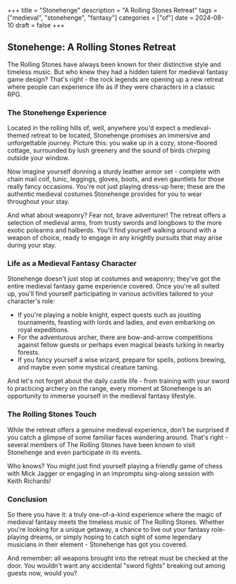 +++
title = "Stonehenge"
description = "A Rolling Stones Retreat"
tags = ["medieval", "stonehenge", "fantasy"]
categories = ["of"]
date = 2024-08-10
draft = false
+++

## Stonehenge: A Rolling Stones Retreat

The Rolling Stones have always been known for their distinctive style and timeless music. But who knew they had a hidden talent for medieval fantasy game design? That's right - the rock legends are opening up a new retreat where people can experience life as if they were characters in a classic RPG.

### The Stonehenge Experience

Located in the rolling hills of, well, anywhere you'd expect a medieval-themed retreat to be located, Stonehenge promises an immersive and unforgettable journey. Picture this: you wake up in a cozy, stone-floored cottage, surrounded by lush greenery and the sound of birds chirping outside your window.

Now imagine yourself donning a sturdy leather armor set - complete with chain mail coif, tunic, leggings, gloves, boots, and even gauntlets for those really fancy occasions. You're not just playing dress-up here; these are the authentic medieval costumes Stonehenge provides for you to wear throughout your stay.

And what about weaponry? Fear not, brave adventurer! The retreat offers a selection of medieval arms, from trusty swords and longbows to the more exotic polearms and halberds. You'll find yourself walking around with a weapon of choice, ready to engage in any knightly pursuits that may arise during your stay.

### Life as a Medieval Fantasy Character

Stonehenge doesn't just stop at costumes and weaponry; they've got the entire medieval fantasy game experience covered. Once you're all suited up, you'll find yourself participating in various activities tailored to your character's role:

- If you're playing a noble knight, expect quests such as jousting tournaments, feasting with lords and ladies, and even embarking on royal expeditions.
- For the adventurous archer, there are bow-and-arrow competitions against fellow guests or perhaps even magical beasts lurking in nearby forests.
- If you fancy yourself a wise wizard, prepare for spells, potions brewing, and maybe even some mystical creature taming.

And let's not forget about the daily castle life - from training with your sword to practicing archery on the range, every moment at Stonehenge is an opportunity to immerse yourself in the medieval fantasy lifestyle.

### The Rolling Stones Touch

While the retreat offers a genuine medieval experience, don't be surprised if you catch a glimpse of some familiar faces wandering around. That's right - several members of The Rolling Stones have been known to visit Stonehenge and even participate in its events.

Who knows? You might just find yourself playing a friendly game of chess with Mick Jagger or engaging in an impromptu sing-along session with Keith Richards!

### Conclusion

So there you have it: a truly one-of-a-kind experience where the magic of medieval fantasy meets the timeless music of The Rolling Stones. Whether you're looking for a unique getaway, a chance to live out your fantasy role-playing dreams, or simply hoping to catch sight of some legendary musicians in their element - Stonehenge has got you covered.

And remember: all weapons brought into the retreat must be checked at the door. You wouldn't want any accidental "sword fights" breaking out among guests now, would you?